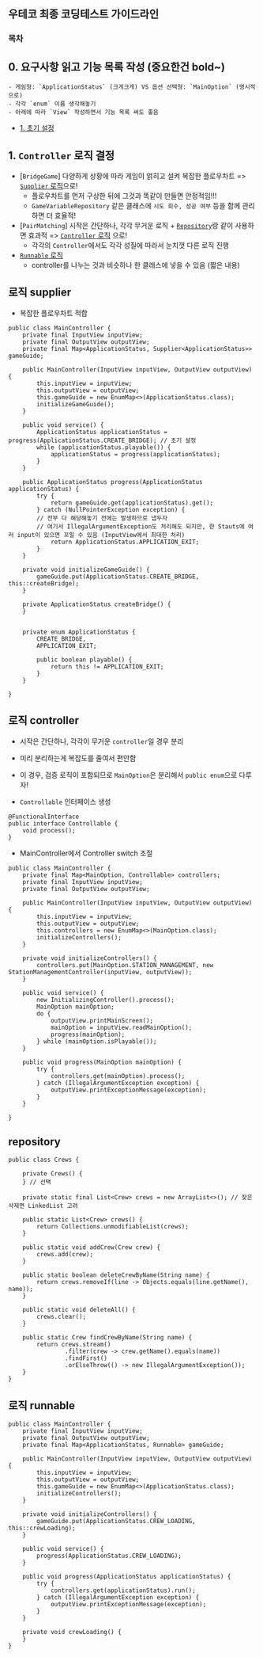 ## 우테코 최종 코딩테스트 가이드라인

### 목차

## 0. 요구사항 읽고 기능 목록 작성 (중요한건 **bold**~)

    - 게임형: `ApplicationStatus` (크게크게) VS 옵션 선택형: `MainOption` (명시적으로)
    - 각각 `enum` 이름 생각해놓기
    - 아래에 따라 `View` 작성하면서 기능 목록 써도 좋음

- [1. 초기 설정](#1.-초기-설정)

## 1. `Controller` 로직 결정

- [`BridgeGame`] 다양하게 상황에 따라 게임이 얽히고 설켜 복잡한 플로우차트 => [`Supplier` 로직](#로직-supplier)으로!
    - 플로우차트를 먼저 구상한 뒤에 그것과 똑같이 만들면 안정적임!!!
    - `GameVariableRepository` 같은 클래스에 `시도 회수, 성공 여부` 등을 함께 관리하면 더 효율적!
- [`PairMatching`] 시작은 간단하나, 각각 무거운 로직 + [`Repository`](#repository)랑 같이 사용하면 효과적 => [`Controller` 로직](#로직-controller)
  으로!
    - 각각의 `Controller`에서도 각각 성질에 따라서 눈치껏 다른 로직 진행
- [`Runnable` 로직](#로직-runnable)
    - controller를 나누는 것과 비슷하나 한 클래스에 넣을 수 있음 (짧은 내용)

## 로직 supplier

- 복잡한 플로우차트 적합

``` 
public class MainController {
    private final InputView inputView;
    private final OutputView outputView;
    private final Map<ApplicationStatus, Supplier<ApplicationStatus>> gameGuide;

    public MainController(InputView inputView, OutputView outputView) {
        this.inputView = inputView;
        this.outputView = outputView;
        this.gameGuide = new EnumMap<>(ApplicationStatus.class);
        initializeGameGuide();
    }

    public void service() {
        ApplicationStatus applicationStatus = progress(ApplicationStatus.CREATE_BRIDGE); // 초기 설정
        while (applicationStatus.playable()) {
            applicationStatus = progress(applicationStatus);
        }
    }

    public ApplicationStatus progress(ApplicationStatus applicationStatus) {
        try {
            return gameGuide.get(applicationStatus).get();
        } catch (NullPointerException exception) { 
        // 전부 다 해당해놓기 전에는 발생하므로 냅두자
        // 여기서 IllegalArgumentException도 처리해도 되지만, 한 Stauts에 여러 input이 있으면 꼬일 수 있음 (InputView에서 최대한 처리)
            return ApplicationStatus.APPLICATION_EXIT;
        }
    }

    private void initializeGameGuide() {
        gameGuide.put(ApplicationStatus.CREATE_BRIDGE, this::createBridge);
    }

    private ApplicationStatus createBridge() {
    }


    private enum ApplicationStatus {
        CREATE_BRIDGE,
        APPLICATION_EXIT;

        public boolean playable() {
            return this != APPLICATION_EXIT;
        }
    }

}
```

## 로직 controller

- 시작은 간단하나, 각각이 무거운 `controller`일 경우 분리
- 미리 분리하는게 복잡도를 줄여서 편안함
- 이 경우, 검증 로직이 포함되므로 `MainOption`은 분리해서 `public enum`으로 다루자!

- `Controllable` 인터페이스 생성

``` 
@FunctionalInterface
public interface Controllable {
    void process();
}
```

- MainController에서 Controller switch 조절

``` 
public class MainController {
    private final Map<MainOption, Controllable> controllers;
    private final InputView inputView;
    private final OutputView outputView;

    public MainController(InputView inputView, OutputView outputView) {
        this.inputView = inputView;
        this.outputView = outputView;
        this.controllers = new EnumMap<>(MainOption.class);
        initializeControllers();
    }

    private void initializeControllers() {
        controllers.put(MainOption.STATION_MANAGEMENT, new StationManagementController(inputView, outputView));
    }

    public void service() {
        new InitializingController().process();
        MainOption mainOption;
        do {
            outputView.printMainScreen();
            mainOption = inputView.readMainOption();
            progress(mainOption);
        } while (mainOption.isPlayable());
    }

    public void progress(MainOption mainOption) {
        try {
            controllers.get(mainOption).process();
        } catch (IllegalArgumentException exception) {
            outputView.printExceptionMessage(exception);
        }
    }

}
```

## repository

``` 
public class Crews {
    
    private Crews() {
    } // 선택

    private static final List<Crew> crews = new ArrayList<>(); // 잦은 삭제면 LinkedList 고려

    public static List<Crew> crews() {
        return Collections.unmodifiableList(crews);
    }

    public static void addCrew(Crew crew) {
        crews.add(crew);
    }

    public static boolean deleteCrewByName(String name) {
        return crews.removeIf(line -> Objects.equals(line.getName(), name));
    }

    public static void deleteAll() {
        crews.clear();
    }

    public static Crew findCrewByName(String name) {
        return crews.stream()
                .filter(crew -> crew.getName().equals(name))
                .findFirst()
                .orElseThrow(() -> new IllegalArgumentException());
    }
}
```

## 로직 runnable

``` 
public class MainController {
    private final InputView inputView;
    private final OutputView outputView;
    private final Map<ApplicationStatus, Runnable> gameGuide;

    public MainController(InputView inputView, OutputView outputView) {
        this.inputView = inputView;
        this.outputView = outputView;
        this.gameGuide = new EnumMap<>(ApplicationStatus.class);
        initializeControllers();
    }

    private void initializeControllers() {
        gameGuide.put(ApplicationStatus.CREW_LOADING, this::crewLoading);
    }

    public void service() {
        progress(ApplicationStatus.CREW_LOADING);
    }

    public void progress(ApplicationStatus applicationStatus) {
        try {
            controllers.get(applicationStatus).run();
        } catch (IllegalArgumentException exception) {
            outputView.printExceptionMessage(exception);
        }
    }

    private void crewLoading() {
    }
}
```